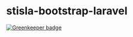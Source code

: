 # stisla-bootstrap-laravel

[![Greenkeeper badge](https://badges.greenkeeper.io/ManojKiranA/stisla-bootstrap-laravel.svg)](https://greenkeeper.io/)

